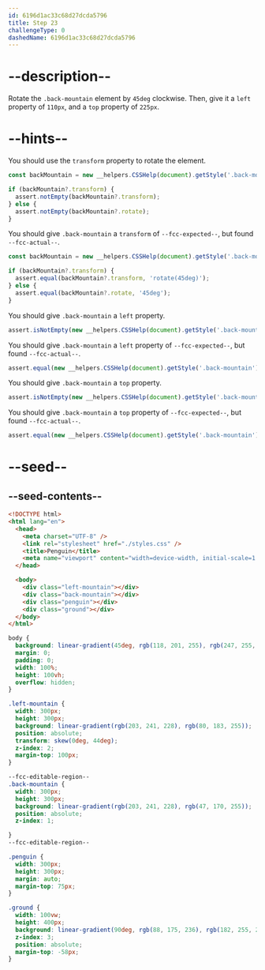 ```yaml
---
id: 6196d1ac33c68d27dcda5796
title: Step 23
challengeType: 0
dashedName: 6196d1ac33c68d27dcda5796
---
```


# --description--

Rotate the `.back-mountain` element by `45deg` clockwise. Then, give it a `left` property of `110px`, and a `top` property of `225px`.

# --hints--

You should use the `transform` property to rotate the element.

```js
const backMountain = new __helpers.CSSHelp(document).getStyle('.back-mountain');

if (backMountain?.transform) {
  assert.notEmpty(backMountain?.transform);
} else {
  assert.notEmpty(backMountain?.rotate);
}
```

You should give `.back-mountain` a `transform` of `--fcc-expected--`, but found `--fcc-actual--`.

```js
const backMountain = new __helpers.CSSHelp(document).getStyle('.back-mountain');

if (backMountain?.transform) {
  assert.equal(backMountain?.transform, 'rotate(45deg)');
} else {
  assert.equal(backMountain?.rotate, '45deg');
}
```

You should give `.back-mountain` a `left` property.

```js
assert.isNotEmpty(new __helpers.CSSHelp(document).getStyle('.back-mountain')?.left);
```

You should give `.back-mountain` a `left` property of `--fcc-expected--`, but found `--fcc-actual--`.

```js
assert.equal(new __helpers.CSSHelp(document).getStyle('.back-mountain')?.left, '110px');
```

You should give `.back-mountain` a `top` property.

```js
assert.isNotEmpty(new __helpers.CSSHelp(document).getStyle('.back-mountain')?.top);
```

You should give `.back-mountain` a `top` property of `--fcc-expected--`, but found `--fcc-actual--`.

```js
assert.equal(new __helpers.CSSHelp(document).getStyle('.back-mountain')?.top, '225px');
```

# --seed--

## --seed-contents--

```html
<!DOCTYPE html>
<html lang="en">
  <head>
    <meta charset="UTF-8" />
    <link rel="stylesheet" href="./styles.css" />
    <title>Penguin</title>
    <meta name="viewport" content="width=device-width, initial-scale=1.0" />
  </head>

  <body>
    <div class="left-mountain"></div>
    <div class="back-mountain"></div>
    <div class="penguin"></div>
    <div class="ground"></div>
  </body>
</html>
```

```css
body {
  background: linear-gradient(45deg, rgb(118, 201, 255), rgb(247, 255, 222));
  margin: 0;
  padding: 0;
  width: 100%;
  height: 100vh;
  overflow: hidden;
}

.left-mountain {
  width: 300px;
  height: 300px;
  background: linear-gradient(rgb(203, 241, 228), rgb(80, 183, 255));
  position: absolute;
  transform: skew(0deg, 44deg);
  z-index: 2;
  margin-top: 100px;
}

--fcc-editable-region--
.back-mountain {
  width: 300px;
  height: 300px;
  background: linear-gradient(rgb(203, 241, 228), rgb(47, 170, 255));
  position: absolute;
  z-index: 1;

}
--fcc-editable-region--

.penguin {
  width: 300px;
  height: 300px;
  margin: auto;
  margin-top: 75px;
}

.ground {
  width: 100vw;
  height: 400px;
  background: linear-gradient(90deg, rgb(88, 175, 236), rgb(182, 255, 255));
  z-index: 3;
  position: absolute;
  margin-top: -58px;
}
```
